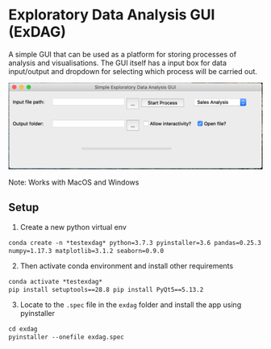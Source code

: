 # Exploratory Data Analysis GUI (ExDAG)
A simple GUI that can be used as a platform for storing processes of analysis and visualisations. The GUI itself has a input box for data input/output and dropdown for selecting which process will be carried out.

![Example of the app](simple_GUI_img.png)

Note: Works with MacOS and Windows

## Setup
1. Create a new python virtual env
```
conda create -n *testexdag* python=3.7.3 pyinstaller=3.6 pandas=0.25.3 numpy=1.17.3 matplotlib=3.1.2 seaborn=0.9.0
```
2. Then activate conda environment and install other requirements
```
conda activate *testexdag* 
pip install setuptools==28.8 pip install PyQt5==5.13.2 
```
3. Locate to the `.spec` file in the `exdag` folder and install the app using pyinstaller
```
cd exdag
pyinstaller --onefile exdag.spec
```

